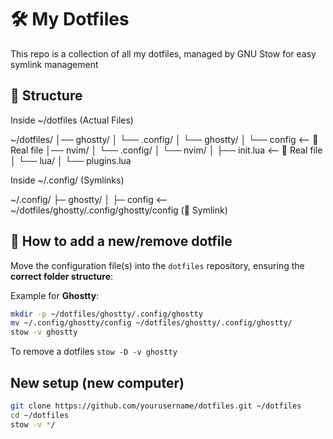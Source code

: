 # 🛠 My Dotfiles

This repo is a collection of all my dotfiles, managed by GNU Stow for easy symlink management

## 📂 Structure

Inside ~/dotfiles (Actual Files)

~/dotfiles/
│── ghostty/
│   └── .config/
│       └── ghostty/
│           └── config  <-- 🔹 Real file
│── nvim/
│   └── .config/
│       └── nvim/
│           ├── init.lua  <-- 🔹 Real file
│           └── lua/
│               └── plugins.lua

Inside ~/.config/ (Symlinks)

~/.config/
├─ ghostty/
│  ├─ config   <-- ~/dotfiles/ghostty/.config/ghostty/config  (🔗 Symlink) 

## 🚀 How to add a new/remove dotfile

Move the configuration file(s) into the `dotfiles` repository, ensuring the **correct folder structure**:

Example for **Ghostty**:
```sh
mkdir -p ~/dotfiles/ghostty/.config/ghostty
mv ~/.config/ghostty/config ~/dotfiles/ghostty/.config/ghostty/
stow -v ghostty
```
To remove a dotfiles `stow -D -v ghostty`

## New setup (new computer)

```sh
git clone https://github.com/yourusername/dotfiles.git ~/dotfiles
cd ~/dotfiles
stow -v */
```


